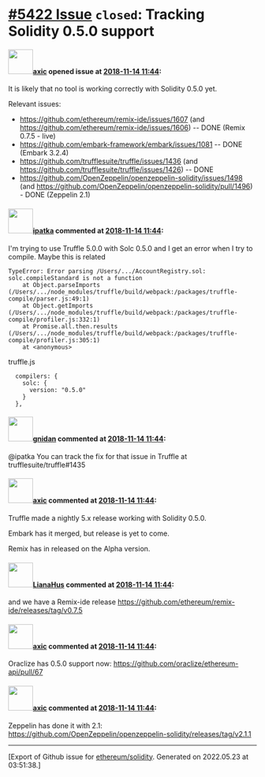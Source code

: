 # [\#5422 Issue](https://github.com/ethereum/solidity/issues/5422) `closed`: Tracking Solidity 0.5.0 support

#### <img src="https://avatars.githubusercontent.com/u/20340?v=4" width="50">[axic](https://github.com/axic) opened issue at [2018-11-14 11:44](https://github.com/ethereum/solidity/issues/5422):

It is likely that no tool is working correctly with Solidity 0.5.0 yet.

Relevant issues:
- https://github.com/ethereum/remix-ide/issues/1607 (and https://github.com/ethereum/remix-ide/issues/1606) -- DONE (Remix 0.7.5 - live)
- https://github.com/embark-framework/embark/issues/1081  -- DONE (Embark 3.2.4)
- https://github.com/trufflesuite/truffle/issues/1436 (and https://github.com/trufflesuite/truffle/issues/1426) -- DONE
- https://github.com/OpenZeppelin/openzeppelin-solidity/issues/1498 (and https://github.com/OpenZeppelin/openzeppelin-solidity/pull/1496) - DONE (Zeppelin 2.1)

#### <img src="https://avatars.githubusercontent.com/u/4401444?u=72572245f06455ee5f1ecb69117a938caed3b7e1&v=4" width="50">[ipatka](https://github.com/ipatka) commented at [2018-11-14 11:44](https://github.com/ethereum/solidity/issues/5422#issuecomment-438797554):

I'm trying to use Truffle 5.0.0 with Solc 0.5.0 and I get an error when I try to compile. Maybe this is related


```
TypeError: Error parsing /Users/.../AccountRegistry.sol: solc.compileStandard is not a function
    at Object.parseImports (/Users/.../node_modules/truffle/build/webpack:/packages/truffle-compile/parser.js:49:1)
    at Object.getImports (/Users/.../node_modules/truffle/build/webpack:/packages/truffle-compile/profiler.js:332:1)
    at Promise.all.then.results (/Users/.../node_modules/truffle/build/webpack:/packages/truffle-compile/profiler.js:305:1)
    at <anonymous>
```

truffle.js
```
  compilers: {
    solc: {
      version: "0.5.0"
    }
  },
```

#### <img src="https://avatars.githubusercontent.com/u/151065?u=0fc51dca2aa80373f8d417e826ca8ef5568525f6&v=4" width="50">[gnidan](https://github.com/gnidan) commented at [2018-11-14 11:44](https://github.com/ethereum/solidity/issues/5422#issuecomment-438928610):

@ipatka You can track the fix for that issue in Truffle at trufflesuite/truffle#1435

#### <img src="https://avatars.githubusercontent.com/u/20340?v=4" width="50">[axic](https://github.com/axic) commented at [2018-11-14 11:44](https://github.com/ethereum/solidity/issues/5422#issuecomment-440636767):

Truffle made a nightly 5.x release working with Solidity 0.5.0.

Embark has it merged, but release is yet to come.

Remix has in released on the Alpha version.

#### <img src="https://avatars.githubusercontent.com/u/9685356?u=7b16da115638a6b4dea66b3ea41a69106eaae630&v=4" width="50">[LianaHus](https://github.com/LianaHus) commented at [2018-11-14 11:44](https://github.com/ethereum/solidity/issues/5422#issuecomment-441369563):

and we have a  Remix-ide release https://github.com/ethereum/remix-ide/releases/tag/v0.7.5

#### <img src="https://avatars.githubusercontent.com/u/20340?v=4" width="50">[axic](https://github.com/axic) commented at [2018-11-14 11:44](https://github.com/ethereum/solidity/issues/5422#issuecomment-443285443):

Oraclize has 0.5.0 support now: https://github.com/oraclize/ethereum-api/pull/67

#### <img src="https://avatars.githubusercontent.com/u/20340?v=4" width="50">[axic](https://github.com/axic) commented at [2018-11-14 11:44](https://github.com/ethereum/solidity/issues/5422#issuecomment-458617364):

Zeppelin has done it with 2.1: https://github.com/OpenZeppelin/openzeppelin-solidity/releases/tag/v2.1.1


-------------------------------------------------------------------------------



[Export of Github issue for [ethereum/solidity](https://github.com/ethereum/solidity). Generated on 2022.05.23 at 03:51:38.]
